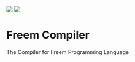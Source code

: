 <img src="https://img.shields.io/badge/Freem-official-yellow?link=https://github.com/freemlang"> <img src="https://img.shields.io/badge/Freem-deprecated-lightgray?link=https://github.com/freemlang">
# Freem Compiler

The Compiler for Freem Programming Language
